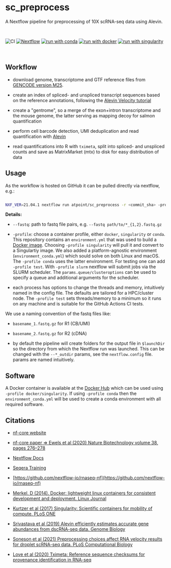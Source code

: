 # sc_preprocess

A Nextflow pipeline for preprocessing of 10X scRNA-seq data using Alevin.

<br>

![CI](https://github.com/ATpoint/sc_preprocess/actions/workflows/basic_test.yml/badge.svg)
[![Nextflow](https://img.shields.io/badge/nextflow%20DSL2-%E2%89%A521.04.0-23aa62.svg?labelColor=000000)](https://www.nextflow.io/)
[![run with conda](http://img.shields.io/badge/run%20with-conda-3EB049?labelColor=000000&logo=anaconda)](https://docs.conda.io/en/latest/)
[![run with docker](https://img.shields.io/badge/run%20with-docker-0db7ed?labelColor=000000&logo=docker)](https://www.docker.com/)
[![run with singularity](https://img.shields.io/badge/run%20with-singularity-1d355c.svg?labelColor=000000)](https://sylabs.io/docs/)

<br>


## Workflow

- download genome, transcriptome and GTF reference files from [GENCODE version M25](https://www.gencodegenes.org/mouse/release_M25.html).

- create an index of spliced- and unspliced transcript sequences based on the reference annotations, following the [Alevin Velocity tutorial](https://combine-lab.github.io/alevin-tutorial/2020/alevin-velocity/)

- create a "gentrome", so a merge of the exon+intron transcriptome and the mouse genome, the latter serving as mapping decoy for salmon quantification

- perform cell barcode detection, UMI deduplication and read quantification with [Alevin](https://salmon.readthedocs.io/en/latest/)

- read quantifications into R with `tximeta`, split into spliced- and unspliced counts and save as MatrixMarket (mtx) to disk for easy distribution of data

## Usage

As the workflow is hosted on GitHub it can be pulled directly via nextflow, e.g.:

```bash

NXF_VER=21.04.1 nextflow run atpoint/sc_preprocess -r <commit_sha> -profile singularity,slurm --fastq 'path/to/*_{1,2}.fastq.gz'  

```

**Details:**

-  `--fastq`: path to fastq file pairs, e.g. `--fastq path/to/*_{1,2}.fastq.gz`

-  `-profile`: choose a container profile, either `docker`, `singularity` or `conda`.
This repository contains an `environment.yml` that was used to build a [Docker image](https://hub.docker.com/r/atpoint/sc_preprocess). Choosing `-profile singularity` will pull it and convert to a Singulartiy image.
We also added a platform-agnostic environment (`environment_conda.yml`) which sould solve on both Linux and macOS.
The `-profile conda` uses the latter environment. For testing one can add `-profile test`. With `-profile slurm` nextflow will submit jobs via the SLURM scheduler.
The `params.queue/clusteroptions` can be used to specify a queue and additional arguments for the scheduler.

-  each process has options to change the threads and memory, intuitively named in the config file. The defaults are tailored for a HPC/cluster node.
The `-profile test` sets threads/memory to a minimum so it runs on any machine and is suitable for the GitHub Actions CI tests.

We use a naming convention of the fastq files like:

-  `basename_1.fastq.gz` for R1 (CB/UMI)

-  `basename_2.fastq.gz` for R2 (cDNA)

-  by default the pipeline will create folders for the output file in `$launchDir` so the directory from which the Nextflow run was launched. This can be changed with the `--*_outdir` params,
see the `nextflow.config` file. params are named intuitively.

## Software

A Docker container is available at the [Docker Hub](https://hub.docker.com/r/atpoint/sc_preprocess) which can be used using `-profile docker/singularity`. If using `-profile conda` then the `environment_conda.yml` will be used to create a conda environment with all required software.

## Citations

-  [nf-core website](https://nf-co.re/)

-  [nf-core paper => Ewels et al (2020) Nature Biotechnology volume 38, pages 276–278](https://www.nature.com/articles/s41587-020-0439-x)

-  [Nextflow Docs](https://www.nextflow.io/docs/latest/index.html#)

-  [Seqera Training](https://seqera.io/training/)

-  [https://github.com/nextflow-io/rnaseq-nf](https://github.com/nextflow-io/rnaseq-nf)

-  [Merkel, D (2014). Docker: lightweight linux containers for consistent development and deployment. Linux Journal](https://dl.acm.org/doi/10.5555/2600239.2600241)

-  [Kurtzer et al (2017) Singularity: Scientific containers for mobility of compute. PLoS ONE](https://journals.plos.org/plosone/article?id=10.1371/journal.pone.0177459)

-  [Srivastava et al (2019) Alevin efficiently estimates accurate gene abundances from dscRNA-seq data. Genome Biology](https://genomebiology.biomedcentral.com/articles/10.1186/s13059-019-1670-y)

-  [Soneson et al (2021) Preprocessing choices affect RNA velocity results for droplet scRNA-seq data. PLoS Computational Biology](https://journals.plos.org/ploscompbiol/article?id=10.1371/journal.pcbi.1008585)

-  [Love et al (2020) Tximeta: Reference sequence checksums for provenance identification in RNA-seq](https://journals.plos.org/ploscompbiol/article?id=10.1371/journal.pcbi.1007664)
